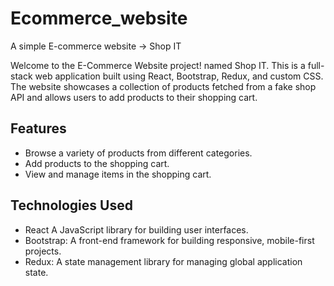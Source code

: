 # Ecommerce_website
A simple E-commerce website -> Shop IT


Welcome to the E-Commerce Website project! named  Shop IT. 
This is a full-stack web application built using React, Bootstrap, Redux, and custom CSS. 
The website showcases a collection of products fetched from a fake shop API and allows users to add products to their shopping cart.


## Features
- Browse a variety of products from different categories.
- Add products to the shopping cart.
- View and manage items in the shopping cart.

## Technologies Used
- React A JavaScript library for building user interfaces.
- Bootstrap: A front-end framework for building responsive, mobile-first projects.
- Redux: A state management library for managing global application state.
